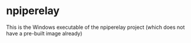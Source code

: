 # npiperelay
This is the Windows executable of the npiperelay project (which does not have a pre-built image already)
